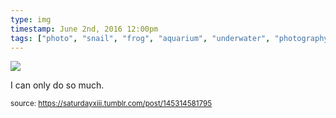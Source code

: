```yaml
---
type: img
timestamp: June 2nd, 2016 12:00pm
tags: ["photo", "snail", "frog", "aquarium", "underwater", "photography"]
---
```

<img src="https://saturdayxiii.github.io/media/145314581795.jpg"/>

I can only do so much.
 
      
      
  
<small>source: https://saturdayxiii.tumblr.com/post/145314581795</small>